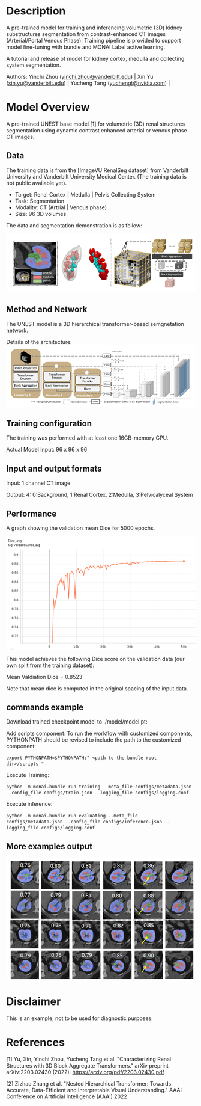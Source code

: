 # Description
A pre-trained model for training and inferencing volumetric (3D) kidney substructures segmentation from contrast-enhanced CT images (Arterial/Portal Venous Phase). Training pipeline is provided to support model fine-tuning with bundle and MONAI Label active learning.

A tutorial and release of model for kidney cortex, medulla and collecting system segmentation.

Authors: Yinchi Zhou (yinchi.zhou@vanderbilt.edu) | Xin Yu (xin.yu@vanderbilt.edu) | Yucheng Tang (yuchengt@nvidia.com) |


# Model Overview
A pre-trained UNEST base model [1] for volumetric (3D) renal structures segmentation using dynamic contrast enhanced arterial or venous phase CT images.

## Data
The training data is from the [ImageVU RenalSeg dataset] from Vanderbilt University and Vanderbilt University Medical Center.
(The training data is not public available yet).

- Target: Renal Cortex | Medulla | Pelvis Collecting System
- Task: Segmentation
- Modality: CT (Artrial | Venous phase)
- Size: 96 3D volumes


The data and segmentation demonstration is as follow:

![](./renal.png) <br>

## Method and Network

The UNEST model is a 3D hierarchical transformer-based semgnetation network.

Details of the architecture:
![](./unest.png) <br>

## Training configuration
The training was performed with at least one 16GB-memory GPU.

Actual Model Input: 96 x 96 x 96

## Input and output formats
Input: 1 channel CT image

Output: 4: 0:Background, 1:Renal Cortex, 2:Medulla, 3:Pelvicalyceal System

## Performance
A graph showing the validation mean Dice for 5000 epochs.

![](./val_dice.png) <br>

This model achieves the following Dice score on the validation data (our own split from the training dataset):

Mean Valdiation Dice = 0.8523

Note that mean dice is computed in the original spacing of the input data.

## commands example
Download trained checkpoint model to ./model/model.pt:


Add scripts component:  To run the workflow with customized components, PYTHONPATH should be revised to include the path to the customized component:

```
export PYTHONPATH=$PYTHONPATH:"'<path to the bundle root dir>/scripts'"

```
Execute Training:

```
python -m monai.bundle run training --meta_file configs/metadata.json --config_file configs/train.json --logging_file configs/logging.conf
```

Execute inference:

```
python -m monai.bundle run evaluating --meta_file configs/metadata.json --config_file configs/inference.json --logging_file configs/logging.conf
```


## More examples output

![](./demos.png) <br>


# Disclaimer
This is an example, not to be used for diagnostic purposes.

# References
[1] Yu, Xin, Yinchi Zhou, Yucheng Tang et al. "Characterizing Renal Structures with 3D Block Aggregate Transformers." arXiv preprint arXiv:2203.02430 (2022). https://arxiv.org/pdf/2203.02430.pdf

[2] Zizhao Zhang et al. "Nested Hierarchical Transformer: Towards Accurate, Data-Efficient and Interpretable Visual Understanding." AAAI Conference on Artificial Intelligence (AAAI) 2022
